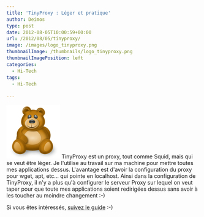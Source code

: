 ```yaml
---
title: 'TinyProxy : Léger et pratique'
author: Deimos
type: post
date: 2012-08-05T10:00:59+00:00
url: /2012/08/05/tinyproxy/
image: /images/logo_tinyproxy.png
thumbnailImage: /thumbnails/logo_tinyproxy.png
thumbnailImagePosition: left
categories:
  - Hi-Tech
tags:
  - Hi-Tech

---
```

![Tinyproxy_logo](/images/logo_tinyproxy.png)
TinyProxy est un proxy, tout comme Squid, mais qui se veut être léger. Je l'utilise au travail sur ma machine pour mettre toutes mes applications dessus. L'avantage est d'avoir la configuration du proxy pour wget, apt, etc... qui pointe en localhost. Ainsi dans la configuration de TinyProxy, il n'y a plus qu'à configurer le serveur Proxy sur lequel on veut taper pour que toute mes applications soient redirigées dessus sans avoir à les toucher au moindre changement :-)

Si vous êtes intéressés, [suivez le guide](http://wiki.deimos.fr/TinyProxy_:_Mise_en_place_d'un_proxy_simple_et_rapide) :-)